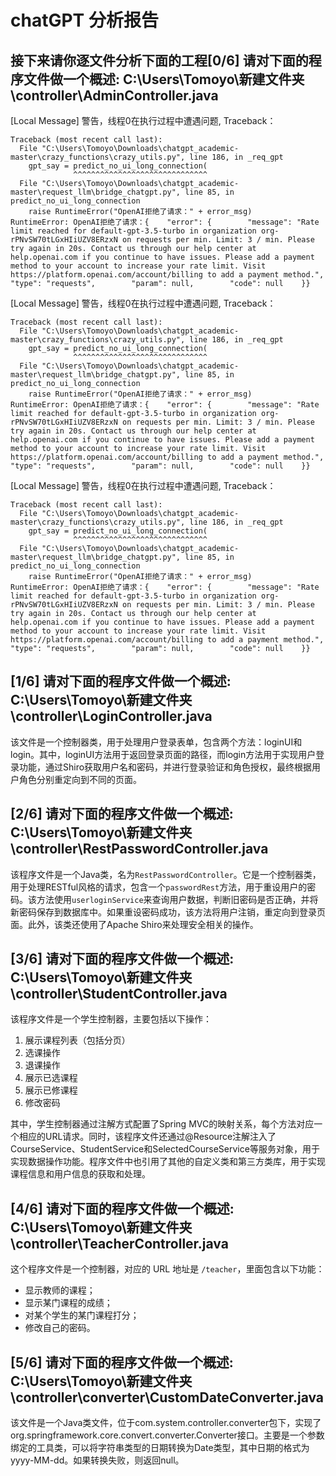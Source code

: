 # chatGPT 分析报告
## 接下来请你逐文件分析下面的工程[0/6] 请对下面的程序文件做一个概述: C:\Users\Tomoyo\新建文件夹\controller\AdminController.java

[Local Message] 警告，线程0在执行过程中遭遇问题, Traceback：

```
Traceback (most recent call last):
  File "C:\Users\Tomoyo\Downloads\chatgpt_academic-master\crazy_functions\crazy_utils.py", line 186, in _req_gpt
    gpt_say = predict_no_ui_long_connection(
              ^^^^^^^^^^^^^^^^^^^^^^^^^^^^^^
  File "C:\Users\Tomoyo\Downloads\chatgpt_academic-master\request_llm\bridge_chatgpt.py", line 85, in predict_no_ui_long_connection
    raise RuntimeError("OpenAI拒绝了请求：" + error_msg)
RuntimeError: OpenAI拒绝了请求：{    "error": {        "message": "Rate limit reached for default-gpt-3.5-turbo in organization org-rPNvSW70tLGxHIiUZV8ERzxN on requests per min. Limit: 3 / min. Please try again in 20s. Contact us through our help center at help.openai.com if you continue to have issues. Please add a payment method to your account to increase your rate limit. Visit https://platform.openai.com/account/billing to add a payment method.",        "type": "requests",        "param": null,        "code": null    }}
```

[Local Message] 警告，线程0在执行过程中遭遇问题, Traceback：

```
Traceback (most recent call last):
  File "C:\Users\Tomoyo\Downloads\chatgpt_academic-master\crazy_functions\crazy_utils.py", line 186, in _req_gpt
    gpt_say = predict_no_ui_long_connection(
              ^^^^^^^^^^^^^^^^^^^^^^^^^^^^^^
  File "C:\Users\Tomoyo\Downloads\chatgpt_academic-master\request_llm\bridge_chatgpt.py", line 85, in predict_no_ui_long_connection
    raise RuntimeError("OpenAI拒绝了请求：" + error_msg)
RuntimeError: OpenAI拒绝了请求：{    "error": {        "message": "Rate limit reached for default-gpt-3.5-turbo in organization org-rPNvSW70tLGxHIiUZV8ERzxN on requests per min. Limit: 3 / min. Please try again in 20s. Contact us through our help center at help.openai.com if you continue to have issues. Please add a payment method to your account to increase your rate limit. Visit https://platform.openai.com/account/billing to add a payment method.",        "type": "requests",        "param": null,        "code": null    }}
```

[Local Message] 警告，线程0在执行过程中遭遇问题, Traceback：

```
Traceback (most recent call last):
  File "C:\Users\Tomoyo\Downloads\chatgpt_academic-master\crazy_functions\crazy_utils.py", line 186, in _req_gpt
    gpt_say = predict_no_ui_long_connection(
              ^^^^^^^^^^^^^^^^^^^^^^^^^^^^^^
  File "C:\Users\Tomoyo\Downloads\chatgpt_academic-master\request_llm\bridge_chatgpt.py", line 85, in predict_no_ui_long_connection
    raise RuntimeError("OpenAI拒绝了请求：" + error_msg)
RuntimeError: OpenAI拒绝了请求：{    "error": {        "message": "Rate limit reached for default-gpt-3.5-turbo in organization org-rPNvSW70tLGxHIiUZV8ERzxN on requests per min. Limit: 3 / min. Please try again in 20s. Contact us through our help center at help.openai.com if you continue to have issues. Please add a payment method to your account to increase your rate limit. Visit https://platform.openai.com/account/billing to add a payment method.",        "type": "requests",        "param": null,        "code": null    }}
```



## [1/6] 请对下面的程序文件做一个概述: C:\Users\Tomoyo\新建文件夹\controller\LoginController.java

该文件是一个控制器类，用于处理用户登录表单，包含两个方法：loginUI和login。其中，loginUI方法用于返回登录页面的路径，而login方法用于实现用户登录功能，通过Shiro获取用户名和密码，并进行登录验证和角色授权，最终根据用户角色分别重定向到不同的页面。

## [2/6] 请对下面的程序文件做一个概述: C:\Users\Tomoyo\新建文件夹\controller\RestPasswordController.java

该程序文件是一个Java类，名为`RestPasswordController`。它是一个控制器类，用于处理RESTful风格的请求，包含一个`passwordRest`方法，用于重设用户的密码。该方法使用`userloginService`来查询用户数据，判断旧密码是否正确，并将新密码保存到数据库中。如果重设密码成功，该方法将用户注销，重定向到登录页面。此外，该类还使用了Apache Shiro来处理安全相关的操作。

## [3/6] 请对下面的程序文件做一个概述: C:\Users\Tomoyo\新建文件夹\controller\StudentController.java

该程序文件是一个学生控制器，主要包括以下操作：

1. 展示课程列表（包括分页）
2. 选课操作
3. 退课操作
4. 展示已选课程
5. 展示已修课程
6. 修改密码

其中，学生控制器通过注解方式配置了Spring MVC的映射关系，每个方法对应一个相应的URL请求。同时，该程序文件还通过@Resource注解注入了CourseService、StudentService和SelectedCourseService等服务对象，用于实现数据操作功能。程序文件中也引用了其他的自定义类和第三方类库，用于实现课程信息和用户信息的获取和处理。

## [4/6] 请对下面的程序文件做一个概述: C:\Users\Tomoyo\新建文件夹\controller\TeacherController.java

这个程序文件是一个控制器，对应的 URL 地址是 `/teacher`，里面包含以下功能：

- 显示教师的课程；
- 显示某门课程的成绩；
- 对某个学生的某门课程打分；
- 修改自己的密码。

## [5/6] 请对下面的程序文件做一个概述: C:\Users\Tomoyo\新建文件夹\controller\converter\CustomDateConverter.java

该文件是一个Java类文件，位于com.system.controller.converter包下，实现了org.springframework.core.convert.converter.Converter接口。主要是一个参数绑定的工具类，可以将字符串类型的日期转换为Date类型，其中日期的格式为yyyy-MM-dd。如果转换失败，则返回null。

